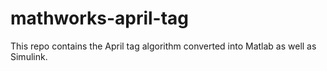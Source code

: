 # mathworks-april-tag
This repo contains the April tag algorithm converted into Matlab as well as Simulink.
